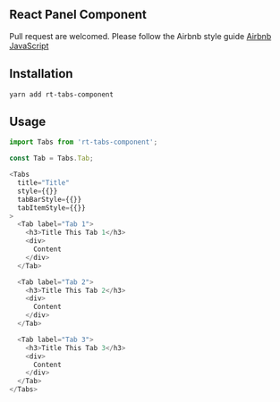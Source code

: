 ## React Panel Component

Pull request are welcomed. Please follow the Airbnb style guide [Airbnb JavaScript](https://github.com/airbnb/javascript)

## Installation
`yarn add rt-tabs-component`

## Usage
```javascript
import Tabs from 'rt-tabs-component';
```

```javascript
const Tab = Tabs.Tab;

<Tabs
  title="Title"
  style={{}}
  tabBarStyle={{}}
  tabItemStyle={{}}
>
  <Tab label="Tab 1">
    <h3>Title This Tab 1</h3>
    <div>
      Content
    </div>
  </Tab>

  <Tab label="Tab 2">
    <h3>Title This Tab 2</h3>
    <div>
      Content
    </div>
  </Tab>

  <Tab label="Tab 3">
    <h3>Title This Tab 3</h3>
    <div>
      Content
    </div>
  </Tab>
</Tabs>
```
